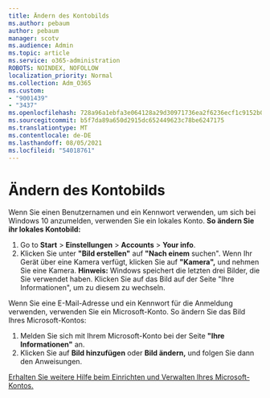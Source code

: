 ```yaml
---
title: Ändern des Kontobilds
ms.author: pebaum
author: pebaum
manager: scotv
ms.audience: Admin
ms.topic: article
ms.service: o365-administration
ROBOTS: NOINDEX, NOFOLLOW
localization_priority: Normal
ms.collection: Adm_O365
ms.custom:
- "9001439"
- "3437"
ms.openlocfilehash: 728a96a1ebfa3e064128a29d30971736ea2f6236ecf1c9152b0a542efdc032e2
ms.sourcegitcommit: b5f7da89a650d2915dc652449623c78be6247175
ms.translationtype: MT
ms.contentlocale: de-DE
ms.lasthandoff: 08/05/2021
ms.locfileid: "54018761"
---
```

# <a name="change-account-picture"></a>Ändern des Kontobilds

Wenn Sie einen Benutzernamen und ein Kennwort verwenden, um sich bei Windows 10 anzumelden, verwenden Sie ein lokales Konto. **So ändern Sie ihr lokales Kontobild:**

1. Go to **Start**  >  **Einstellungen**  >  **Accounts**  >  **Your info**.
2. Klicken Sie unter **"Bild erstellen"** auf **"Nach einem** suchen". Wenn Ihr Gerät über eine Kamera verfügt, klicken Sie auf **"Kamera",** und nehmen Sie eine Kamera. 
    **Hinweis:** Windows speichert die letzten drei Bilder, die Sie verwendet haben. Klicken Sie auf das Bild auf der Seite "Ihre Informationen", um zu diesem zu wechseln.

Wenn Sie eine E-Mail-Adresse und ein Kennwort für die Anmeldung verwenden, verwenden Sie ein Microsoft-Konto. So ändern Sie das Bild Ihres Microsoft-Kontos:

1. Melden Sie sich mit Ihrem Microsoft-Konto bei der Seite **"Ihre Informationen"** an.
2. Klicken Sie auf **Bild hinzufügen** oder **Bild ändern,** und folgen Sie dann den Anweisungen.

[Erhalten Sie weitere Hilfe beim Einrichten und Verwalten Ihres Microsoft-Kontos.](https://support.microsoft.com/products/microsoft-account?category=manage-account)
